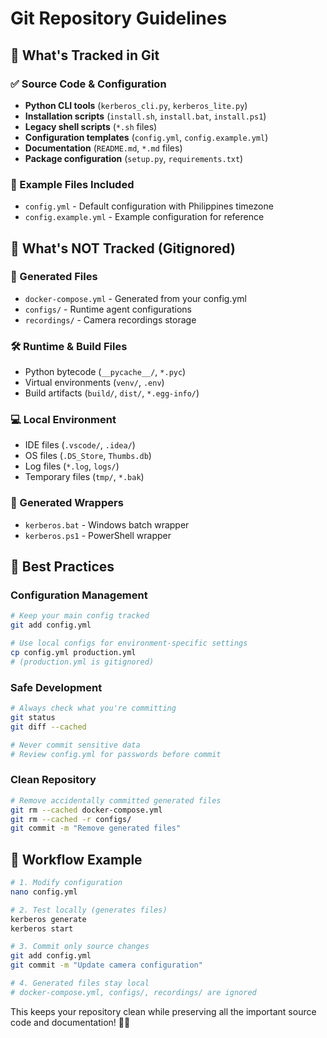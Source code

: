 # Git Repository Guidelines

## 📁 What's Tracked in Git

### ✅ Source Code & Configuration
- **Python CLI tools** (`kerberos_cli.py`, `kerberos_lite.py`)
- **Installation scripts** (`install.sh`, `install.bat`, `install.ps1`) 
- **Legacy shell scripts** (`*.sh` files)
- **Configuration templates** (`config.yml`, `config.example.yml`)
- **Documentation** (`README.md`, `*.md` files)
- **Package configuration** (`setup.py`, `requirements.txt`)

### 📄 Example Files Included
- `config.yml` - Default configuration with Philippines timezone
- `config.example.yml` - Example configuration for reference

## 🚫 What's NOT Tracked (Gitignored)

### 🐳 Generated Files
- `docker-compose.yml` - Generated from your config.yml
- `configs/` - Runtime agent configurations  
- `recordings/` - Camera recordings storage

### 🛠️ Runtime & Build Files  
- Python bytecode (`__pycache__/`, `*.pyc`)
- Virtual environments (`venv/`, `.env`)
- Build artifacts (`build/`, `dist/`, `*.egg-info/`)

### 💻 Local Environment
- IDE files (`.vscode/`, `.idea/`)
- OS files (`.DS_Store`, `Thumbs.db`)
- Log files (`*.log`, `logs/`)
- Temporary files (`tmp/`, `*.bak`)

### 🔧 Generated Wrappers
- `kerberos.bat` - Windows batch wrapper
- `kerberos.ps1` - PowerShell wrapper

## 📝 Best Practices

### Configuration Management
```bash
# Keep your main config tracked
git add config.yml

# Use local configs for environment-specific settings
cp config.yml production.yml
# (production.yml is gitignored)
```

### Safe Development
```bash
# Always check what you're committing
git status
git diff --cached

# Never commit sensitive data
# Review config.yml for passwords before commit
```

### Clean Repository
```bash
# Remove accidentally committed generated files
git rm --cached docker-compose.yml
git rm --cached -r configs/
git commit -m "Remove generated files"
```

## 🔄 Workflow Example

```bash
# 1. Modify configuration
nano config.yml

# 2. Test locally (generates files)
kerberos generate
kerberos start

# 3. Commit only source changes
git add config.yml
git commit -m "Update camera configuration"

# 4. Generated files stay local
# docker-compose.yml, configs/, recordings/ are ignored
```

This keeps your repository clean while preserving all the important source code and documentation! 🧹✨
